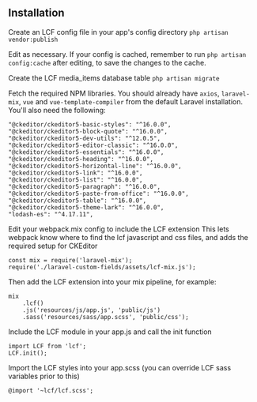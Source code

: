 ## Installation

Create an LCF config file in your app's config directory
`php artisan vendor:publish`

Edit as necessary.
If your config is cached, remember to run `php artisan config:cache` after editing, to save the changes to the cache.

Create the LCF media_items database table
`php artisan migrate`

Fetch the required NPM libraries.
You should already have `axios`, `laravel-mix`, `vue` and `vue-template-compiler` from the default Laravel installation.
You'll also need the following:
```
"@ckeditor/ckeditor5-basic-styles": "^16.0.0",
"@ckeditor/ckeditor5-block-quote": "^16.0.0",
"@ckeditor/ckeditor5-dev-utils": "^12.0.5",
"@ckeditor/ckeditor5-editor-classic": "^16.0.0",
"@ckeditor/ckeditor5-essentials": "^16.0.0",
"@ckeditor/ckeditor5-heading": "^16.0.0",
"@ckeditor/ckeditor5-horizontal-line": "^16.0.0",
"@ckeditor/ckeditor5-link": "^16.0.0",
"@ckeditor/ckeditor5-list": "^16.0.0",
"@ckeditor/ckeditor5-paragraph": "^16.0.0",
"@ckeditor/ckeditor5-paste-from-office": "^16.0.0",
"@ckeditor/ckeditor5-table": "^16.0.0",
"@ckeditor/ckeditor5-theme-lark": "^16.0.0",
"lodash-es": "^4.17.11",
```

Edit your webpack.mix config to include the LCF extension
This lets webpack know where to find the lcf javascript and css files, and adds the required setup for CKEditor
```
const mix = require('laravel-mix');
require('./laravel-custom-fields/assets/lcf-mix.js');
```

Then add the LCF extension into your mix pipeline, for example:
```
mix
    .lcf()
    .js('resources/js/app.js', 'public/js')
    .sass('resources/sass/app.scss', 'public/css');
```

Include the LCF module in your app.js and call the init function
```
import LCF from 'lcf';
LCF.init();
```

Import the LCF styles into your app.scss (you can override LCF sass variables prior to this)
```
@import '~lcf/lcf.scss';
```
